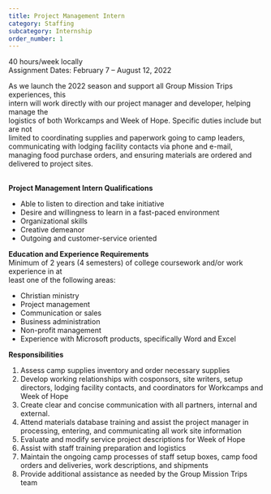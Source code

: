 ```yaml
---
title: Project Management Intern
category: Staffing
subcategory: Internship
order_number: 1
---
```

40 hours/week locally<br>Assignment Dates: February 7 – August 12, 2022

As we launch the 2022 season and support all Group Mission Trips experiences, this<br>intern will work directly with our project manager and developer, helping manage the<br>logistics of both Workcamps and Week of Hope. Specific duties include but are not<br>limited to coordinating supplies and paperwork going to camp leaders, communicating with lodging facility contacts via phone and e-mail, managing food purchase orders, and ensuring materials are ordered and delivered to project sites.<br>&nbsp;

**Project Management Intern Qualifications**

* Able to listen to direction and take initiative
* Desire and willingness to learn in a fast-paced environment
* Organizational skills
* Creative demeanor
* Outgoing and customer-service oriented

**Education and Experience Requirements**<br>Minimum of 2 years (4 semesters) of college coursework and/or work experience in at<br>least one of the following areas:

* Christian ministry
* Project management
* Communication or sales
* Business administration
* Non-profit management
* Experience with Microsoft products, specifically Word and Excel

**Responsibilities**

1. Assess camp supplies inventory and order necessary supplies
2. Develop working relationships with cosponsors, site writers, setup directors, lodging facility contacts, and coordinators for Workcamps and Week of Hope
3. Create clear and concise communication with all partners, internal and external.
4. Attend materials database training and assist the project manager in processing, entering, and communicating all work site information
5. Evaluate and modify service project descriptions for Week of Hope
6. Assist with staff training preparation and logistics
7. Maintain the ongoing camp processes of staff setup boxes, camp food orders and deliveries, work descriptions, and shipments
8. Provide additional assistance as needed by the Group Mission Trips team

